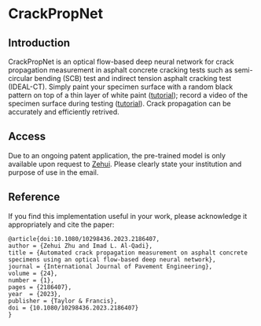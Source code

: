 # CrackPropNet

## Introduction

CrackPropNet is an optical flow-based deep neural network for crack propagation measurement in asphalt concrete cracking tests such as semi-circular bending (SCB) test and indirect tension asphalt cracking test (IDEAL-CT). Simply paint your specimen surface with a random black pattern on top of a thin layer of white paint ([tutorial](https://www.youtube.com/)); record a video of the specimen surface during testing ([tutorial](https://www.youtube.com/)). Crack propagation can be accurately and efficiently retrived. 

## Access

Due to an ongoing patent application, the pre-trained model is only available upon request to [Zehui](mailto:zehui.zhu.uiuc@gmail.com). Please clearly state your institution and purpose of use in the email.

## Reference

If you find this implementation useful in your work, please acknowledge it appropriately and cite the paper:

````
@article{doi:10.1080/10298436.2023.2186407,
author = {Zehui Zhu and Imad L. Al-Qadi},
title = {Automated crack propagation measurement on asphalt concrete specimens using an optical flow-based deep neural network},
journal = {International Journal of Pavement Engineering},
volume = {24},
number = {1},
pages = {2186407},
year  = {2023},
publisher = {Taylor & Francis},
doi = {10.1080/10298436.2023.2186407}
}
````


